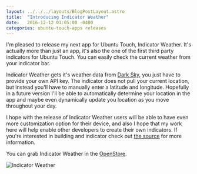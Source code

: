 ```yaml
---
layout: ../../../layouts/BlogPostLayout.astro
title:  "Introducing Indicator Weather"
date:   2016-12-12 01:05:00 -0400
categories: ubuntu-touch-apps releases
---
```


I'm pleased to release my next app for Ubuntu Touch, Indicator Weather. It's
actually more than just an app, it's also the one of the first third party
indicators for Ubuntu Touch. You can easily check the current weather from
your indicator bar.

Indicator Weather gets it's weather data from [Dark Sky](https://darksky.net/poweredby/),
you just have to provide your own API key. The indicator does not pull your current
location, but instead you'll have to manually enter a latitude and longitude.
Hopefully in a future version I'll be able to automatically determine your location
in the app and maybe even dynamically update you location as you move throughout
your day.

I hope with the release of Indicator Weather users will be able
to have even more customization option for their device, and also I hope that
my work here will help enable other developers to create their own indicators.
If you're interested in building and indicator check out [the source](https://github.com/bhdouglass/ut-indicator-weather)
for more information.

You can grab Indicator Weather in the [OpenStore](https://open-store.io/app/indicator-weather.bhdouglass).

![Indicator Weather](/images/blog/indicator-weather/screenshot1.png)
